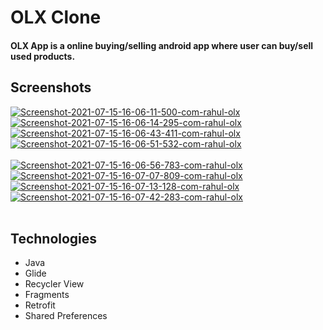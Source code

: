 # OLX Clone

#### OLX App is a online buying/selling android app where user can buy/sell used products.

## Screenshots
<a href="https://postimg.cc/v4hRnY87" target="_blank"><img src="https://i.postimg.cc/cJydVCVz/Screenshot-2021-07-15-16-06-11-500-com-rahul-olx.jpg" alt="Screenshot-2021-07-15-16-06-11-500-com-rahul-olx"/></a> <a href="https://postimg.cc/yWZwPXY8" target="_blank"><img src="https://i.postimg.cc/66jtBYkn/Screenshot-2021-07-15-16-06-14-295-com-rahul-olx.jpg" alt="Screenshot-2021-07-15-16-06-14-295-com-rahul-olx"/></a> <a href="https://postimg.cc/KKjWgtHF" target="_blank"><img src="https://i.postimg.cc/DzP3HgQW/Screenshot-2021-07-15-16-06-43-411-com-rahul-olx.jpg" alt="Screenshot-2021-07-15-16-06-43-411-com-rahul-olx"/></a> <a href="https://postimg.cc/Ff6Bb1MS" target="_blank"><img src="https://i.postimg.cc/85kgS6wZ/Screenshot-2021-07-15-16-06-51-532-com-rahul-olx.jpg" alt="Screenshot-2021-07-15-16-06-51-532-com-rahul-olx"/></a><br/><br/>
<a href="https://postimg.cc/ygJ220mn" target="_blank"><img src="https://i.postimg.cc/C1JYBNzy/Screenshot-2021-07-15-16-06-56-783-com-rahul-olx.jpg" alt="Screenshot-2021-07-15-16-06-56-783-com-rahul-olx"/></a> <a href="https://postimg.cc/TpvBHLpq" target="_blank"><img src="https://i.postimg.cc/L6JR5jS7/Screenshot-2021-07-15-16-07-07-809-com-rahul-olx.jpg" alt="Screenshot-2021-07-15-16-07-07-809-com-rahul-olx"/></a> <a href="https://postimg.cc/tYd80q60" target="_blank"><img src="https://i.postimg.cc/WbxVktb4/Screenshot-2021-07-15-16-07-13-128-com-rahul-olx.jpg" alt="Screenshot-2021-07-15-16-07-13-128-com-rahul-olx"/></a> <a href="https://postimg.cc/y3mpzjkh" target="_blank"><img src="https://i.postimg.cc/J0gfZd8F/Screenshot-2021-07-15-16-07-42-283-com-rahul-olx.jpg" alt="Screenshot-2021-07-15-16-07-42-283-com-rahul-olx"/></a><br/><br/>


## Technologies
* Java
* Glide 
* Recycler View 
* Fragments
* Retrofit
* Shared Preferences
